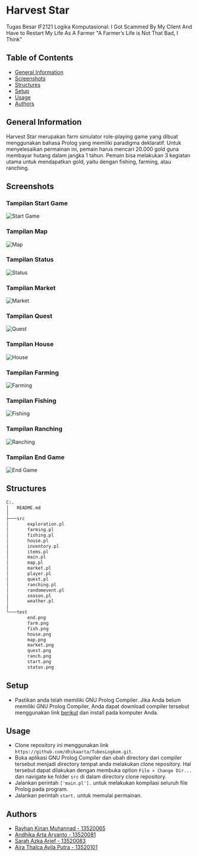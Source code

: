 # Harvest Star
Tugas Besar IF2121 Logika Komputasional: I Got Scammed By My Client And Have to Restart My Life As A Farmer "A Farmer’s Life is Not That Bad, I Think"

## Table of Contents
* [General Information](#general-information)
* [Screenshots](#screenshots)
* [Structures](#structures)
* [Setup](#setup)
* [Usage](#usage)
* [Authors](#authors)

## General Information
Harvest Star merupakan farm simulator role-playing game yang dibuat menggunakan bahasa Prolog yang memiliki paradigma deklaratif. Untuk menyelesaikan permainan ini, pemain harus mencari 20.000 gold guna membayar hutang dalam jangka 1 tahun. Pemain bisa melakukan 3 kegiatan utama untuk mendapatkan gold, yaitu dengan fishing, farming, atau ranching.

## Screenshots
### Tampilan Start Game
![Start Game](./test/start.png)
### Tampilan Map
![Map](./test/map.png)
### Tampilan Status
![Status](./test/status.png)
### Tampilan Market
![Market](./test/market.png)
### Tampilan Quest
![Quest](./test/quest.png)
### Tampilan House
![House](./test/house.png)
### Tampilan Farming
![Farming](./test/farm.png)
### Tampilan Fishing
![Fishing](./test/fish.png)
### Tampilan Ranching
![Ranching](./test/ranch.png)
### Tampilan End Game
![End Game](./test/end.png)

## Structures
```bash
C:.
│   README.md
│   
├───src
│       exploration.pl
│       farming.pl    
│       fishing.pl
│       house.pl
│       inventory.pl
│       items.pl
│       main.pl
│       map.pl
│       market.pl
│       player.pl
│       quest.pl
│       ranching.pl
│       randomevent.pl
│       season.pl
│       weather.pl
│
└───test
        end.png
        farm.png
        fish.png
        house.png
        map.png
        market.png
        quest.png
        ranch.png
        start.png
        status.png
```

## Setup
* Pastikan anda telah memiliki GNU Prolog Compiler. Jika Anda belum memiliki GNU Prolog Compiler, Anda dapat download compiler tersebut menggunakan link [berikut](http://www.gprolog.org/) dan install pada komputer Anda.

## Usage
* Clone repository ini menggunakan link `https://github.com/dhikaarta/TubesLogkom.git`.
* Buka aplikasi GNU Prolog Compiler dan ubah directory dari compiler tersebut menjadi directory tempat anda melakukan clone repository. Hal tersebut dapat dilakukan dengan membuka option `File > Change Dir...` dan navigate ke folder `src` di dalam directory clone repository.
* Jalankan perintah `['main.pl'].` untuk melakukan kompilasi seluruh file Prolog pada program.
* Jalankan perintah `start.` untuk memulai permainan.

## Authors
* [Rayhan Kinan Muhannad - 13520065](https://github.com/rayhankinan)
* [Andhika Arta Aryanto - 13520081](https://github.com/dhikaarta)
* [Sarah Azka Arief - 13520083](https://github.com/azkazkazka)
* [Aira Thalca Avila Putra - 13520101](https://github.com/airathalca)